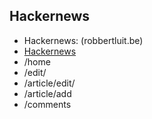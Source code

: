 ## Hackernews

+ Hackernews: (robbertluit.be)
 + [Hackernews](https://robbertluit.frb.io)
 + /home
 + /edit/
 + /article/edit/
 + /article/add
 + /comments
